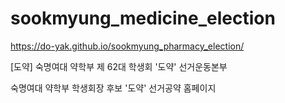 # sookmyung_medicine_election

https://do-yak.github.io/sookmyung_pharmacy_election/

[도약] 숙명여대 약학부 제 62대 학생회 '도약' 선거운동본부

숙명여대 약학부 학생회장 후보 '도약' 선거공약 홈페이지
